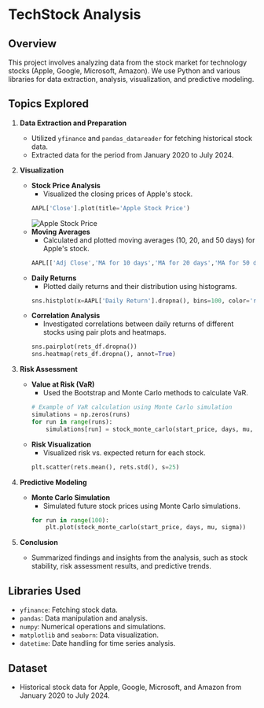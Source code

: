# TechStock Analysis

## Overview
This project involves analyzing data from the stock market for technology stocks (Apple, Google, Microsoft, Amazon). We use Python and various libraries for data extraction, analysis, visualization, and predictive modeling.

## Topics Explored
1. **Data Extraction and Preparation**
   - Utilized `yfinance` and `pandas_datareader` for fetching historical stock data.
   - Extracted data for the period from January 2020 to July 2024.

2. **Visualization**
   - **Stock Price Analysis**
     - Visualized the closing prices of Apple's stock.
     ```python
     AAPL['Close'].plot(title='Apple Stock Price')
     ```
     ![Apple Stock Price](https://github.com/abhinnxvv/TechStock-Analysis/assets/92618378/c726054c-df25-4baa-ad40-b46f3a7515ca)
   - **Moving Averages**
     - Calculated and plotted moving averages (10, 20, and 50 days) for Apple's stock.
     ```python
     AAPL[['Adj Close','MA for 10 days','MA for 20 days','MA for 50 days']].plot(figsize=(12,5))
     ```
   - **Daily Returns**
     - Plotted daily returns and their distribution using histograms.
     ```python
     sns.histplot(x=AAPL['Daily Return'].dropna(), bins=100, color='red')
     ```
   - **Correlation Analysis**
     - Investigated correlations between daily returns of different stocks using pair plots and heatmaps.
     ```python
     sns.pairplot(rets_df.dropna())
     sns.heatmap(rets_df.dropna(), annot=True)
     ```

3. **Risk Assessment**
   - **Value at Risk (VaR)**
     - Used the Bootstrap and Monte Carlo methods to calculate VaR.
     ```python
     # Example of VaR calculation using Monte Carlo simulation
     simulations = np.zeros(runs)
     for run in range(runs):
         simulations[run] = stock_monte_carlo(start_price, days, mu, sigma)[days-1]
     ```
   - **Risk Visualization**
     - Visualized risk vs. expected return for each stock.
     ```python
     plt.scatter(rets.mean(), rets.std(), s=25)
     ```

4. **Predictive Modeling**
   - **Monte Carlo Simulation**
     - Simulated future stock prices using Monte Carlo simulations.
     ```python
     for run in range(100):
         plt.plot(stock_monte_carlo(start_price, days, mu, sigma))
     ```

5. **Conclusion**
   - Summarized findings and insights from the analysis, such as stock stability, risk assessment results, and predictive trends.

## Libraries Used
- `yfinance`: Fetching stock data.
- `pandas`: Data manipulation and analysis.
- `numpy`: Numerical operations and simulations.
- `matplotlib` and `seaborn`: Data visualization.
- `datetime`: Date handling for time series analysis.

## Dataset
- Historical stock data for Apple, Google, Microsoft, and Amazon from January 2020 to July 2024.
